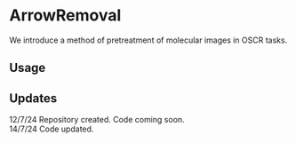 # ArrowRemoval
We introduce a method of pretreatment of molecular images in OSCR tasks. 

## Usage


## Updates
12/7/24 Repository created. Code coming soon.<br/>
14/7/24 Code updated.
